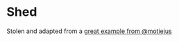 # Shed

Stolen and adapted from a [great example from @motiejus][1]

[1]: https://github.com/motiejus/toolshed
